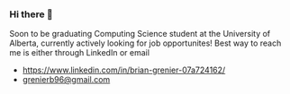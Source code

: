 ### Hi there 👋

Soon to be graduating Computing Science student at the University of Alberta, currently actively looking for job opportunites!
Best way to reach me is either through LinkedIn or email
- https://www.linkedin.com/in/brian-grenier-07a724162/
- grenierb96@gmail.com
